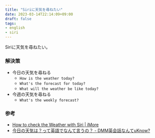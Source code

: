 ```yaml
---
title: "Siriに天気を尋ねたい"
date: 2023-03-14T22:14:09+09:00
draft: false
tags:
- english
- siri
---
```


Siriに天気を尋ねたい。

<!--more-->

### 解決策

- 今日の天気を尋ねる
  - `How is the weather today?`
  - `What's the forecast for today?`
  - `What will the weather be like today?`
- 今週の天気を尋ねる
  - `What's the weekly forecast?`

### 参考

- [How to check the Weather with Siri | iMore](https://www.imore.com/how-to-check-weather-with-siri)
- [今日の天気は？って英語でなんて言うの？ - DMM英会話なんてuKnow?](https://eikaiwa.dmm.com/uknow/questions/70493/)
